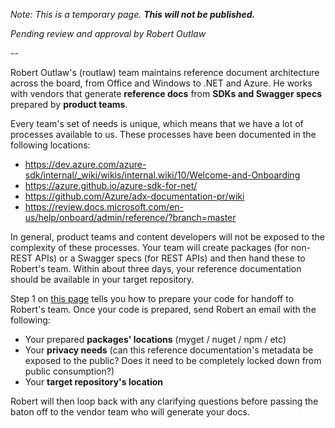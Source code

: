 *Note: This is a temporary page.  **This will not be published.***

*Pending review and approval by Robert Outlaw*

-- 

Robert Outlaw's (routlaw) team maintains reference document architecture across the board, from Office and Windows to .NET and Azure.  He works with vendors that generate **reference docs** from **SDKs and Swagger specs** prepared by **product teams**.

Every team's set of needs is unique, which means that we have a lot of processes available to us. These processes have been documented in the following locations:

 - https://dev.azure.com/azure-sdk/internal/_wiki/wikis/internal.wiki/10/Welcome-and-Onboarding
 - https://azure.github.io/azure-sdk-for-net/
 - https://github.com/Azure/adx-documentation-pr/wiki
 - https://review.docs.microsoft.com/en-us/help/onboard/admin/reference/?branch=master

In general, product teams and content developers will not be exposed to the complexity of these processes. Your team will create packages (for non-REST APIs) or a Swagger specs (for REST APIs) and then hand these to Robert's team. Within about three days, your reference documentation should be available in your target repository.

Step 1 on [this page](https://review.docs.microsoft.com/en-us/help/onboard/admin/reference/dotnet/road-to-docs?branch=master) tells you how to prepare your code for handoff to Robert's team. Once your code is prepared, send Robert an email with the following:

- Your prepared **packages' locations** (myget / nuget / npm / etc)
- Your **privacy needs** (can this reference documentation's metadata be exposed to the public? Does it need to be completely locked down from public consumption?)
- Your **target repository's location**

Robert will then loop back with any clarifying questions before passing the baton off to the vendor team who will generate your docs.